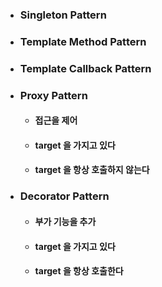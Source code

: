 - ### Singleton Pattern
- ### Template Method Pattern
- ### Template Callback Pattern
- ### Proxy Pattern
  - #### 접근을 제어 
  - #### target 을 가지고 있다
  - #### target 을 항상 호출하지 않는다
- ### Decorator Pattern
  - #### 부가 기능을 추가 
  - #### target 을 가지고 있다
  - #### target 을 항상 호출한다